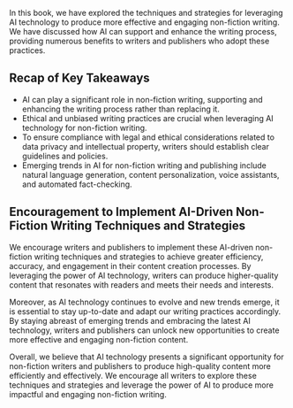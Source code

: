 
In this book, we have explored the techniques and strategies for leveraging AI technology to produce more effective and engaging non-fiction writing. We have discussed how AI can support and enhance the writing process, providing numerous benefits to writers and publishers who adopt these practices.

Recap of Key Takeaways
----------------------

* AI can play a significant role in non-fiction writing, supporting and enhancing the writing process rather than replacing it.
* Ethical and unbiased writing practices are crucial when leveraging AI technology for non-fiction writing.
* To ensure compliance with legal and ethical considerations related to data privacy and intellectual property, writers should establish clear guidelines and policies.
* Emerging trends in AI for non-fiction writing and publishing include natural language generation, content personalization, voice assistants, and automated fact-checking.

Encouragement to Implement AI-Driven Non-Fiction Writing Techniques and Strategies
----------------------------------------------------------------------------------

We encourage writers and publishers to implement these AI-driven non-fiction writing techniques and strategies to achieve greater efficiency, accuracy, and engagement in their content creation processes. By leveraging the power of AI technology, writers can produce higher-quality content that resonates with readers and meets their needs and interests.

Moreover, as AI technology continues to evolve and new trends emerge, it is essential to stay up-to-date and adapt our writing practices accordingly. By staying abreast of emerging trends and embracing the latest AI technology, writers and publishers can unlock new opportunities to create more effective and engaging non-fiction content.

Overall, we believe that AI technology presents a significant opportunity for non-fiction writers and publishers to produce high-quality content more efficiently and effectively. We encourage all writers to explore these techniques and strategies and leverage the power of AI to produce more impactful and engaging non-fiction writing.